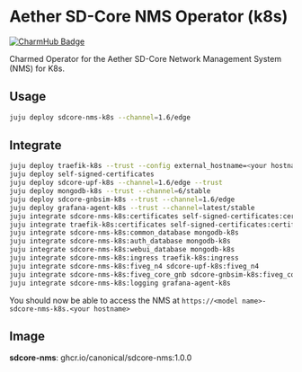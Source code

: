 # Aether SD-Core NMS Operator (k8s)
[![CharmHub Badge](https://charmhub.io/sdcore-nms-k8s/badge.svg)](https://charmhub.io/sdcore-nms-k8s)

Charmed Operator for the Aether SD-Core Network Management System (NMS) for K8s.

## Usage

```bash
juju deploy sdcore-nms-k8s --channel=1.6/edge
```

## Integrate

```bash
juju deploy traefik-k8s --trust --config external_hostname=<your hostname> --config routing_mode=subdomain
juju deploy self-signed-certificates
juju deploy sdcore-upf-k8s --channel=1.6/edge --trust
juju deploy mongodb-k8s --trust --channel=6/stable
juju deploy sdcore-gnbsim-k8s --trust --channel=1.6/edge
juju deploy grafana-agent-k8s --trust --channel=latest/stable
juju integrate sdcore-nms-k8s:certificates self-signed-certificates:certificates
juju integrate traefik-k8s:certificates self-signed-certificates:certificates
juju integrate sdcore-nms-k8s:common_database mongodb-k8s
juju integrate sdcore-nms-k8s:auth_database mongodb-k8s
juju integrate sdcore-nms-k8s:webui_database mongodb-k8s
juju integrate sdcore-nms-k8s:ingress traefik-k8s:ingress
juju integrate sdcore-nms-k8s:fiveg_n4 sdcore-upf-k8s:fiveg_n4
juju integrate sdcore-nms-k8s:fiveg_core_gnb sdcore-gnbsim-k8s:fiveg_core_gnb
juju integrate sdcore-nms-k8s:logging grafana-agent-k8s
```

You should now be able to access the NMS at `https://<model name>-sdcore-nms-k8s.<your hostname>`

## Image

**sdcore-nms**: ghcr.io/canonical/sdcore-nms:1.0.0

